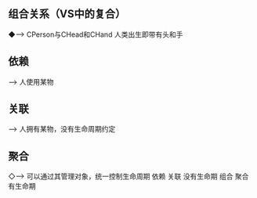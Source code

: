 ## 组合关系（VS中的复合）
◆—>
CPerson与CHead和CHand
人类出生即带有头和手
## 依赖
-->
人使用某物
## 关联
—>
人拥有某物，没有生命周期约定
## 聚合
◇—>
可以通过其管理对象，统一控制生命周期
依赖 关联 没有生命期
组合 聚合 有生命期
